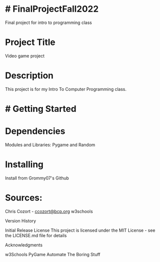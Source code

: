 # # FinalProjectFall2022
Final project for intro to programming class

# Project Title
Video game project

# Description
This project is for my Intro To Computer Programming class. 

# # Getting Started
# Dependencies
Modules and Libraries: Pygame and Random
# Installing
Install from Grommy07's Github

# Sources: 
Chris Cozort - ccozort@bcp.org
w3schools

Version History

Initial Release
License
This project is licensed under the MIT License - see the LICENSE.md file for details

Acknowledgments

w3Schools
PyGame
Automate The Boring Stuff
